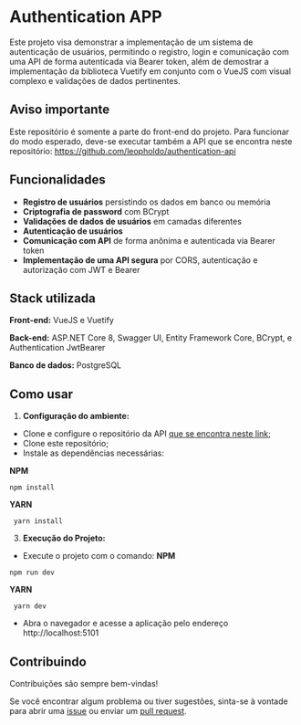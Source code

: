 
# Authentication APP

Este projeto visa demonstrar a implementação de um sistema de autenticação de usuários, permitindo o registro, login e comunicação com uma API de forma autenticada via Bearer token, além de demostrar a implementação da biblioteca Vuetify em conjunto com o VueJS com visual complexo e validações de dados pertinentes.


## Aviso importante

Este repositório é somente a parte do front-end do projeto. Para funcionar do modo esperado, deve-se executar também a API que se encontra neste repositório: https://github.com/leopholdo/authentication-api


## Funcionalidades

- **Registro de usuários** persistindo os dados em banco ou memória
- **Criptografia de password** com BCrypt
- **Validações de dados de usuários** em camadas diferentes
- **Autenticação de usuários**
- **Comunicação com API** de forma anônima e autenticada via Bearer token
- **Implementação de uma API segura** por CORS, autenticação e autorização com JWT e Bearer


## Stack utilizada

**Front-end:** VueJS e Vuetify

**Back-end:** ASP.NET Core 8, Swagger UI, Entity Framework Core, BCrypt, e Authentication JwtBearer

**Banco de dados:** PostgreSQL


## Como usar

1. **Configuração do ambiente:**
- Clone e configure o repositório da API [que se encontra neste link](https://github.com/leopholdo/authentication-api);
- Clone este repositório;
- Instale as dependências necessárias:

**NPM**
```
npm install
```

**YARN**
```
 yarn install
```

3. **Execução do Projeto:**
- Execute o projeto com o comando:
**NPM**
```
npm run dev
```

**YARN**
```
 yarn dev
```
- Abra o navegador e acesse a aplicação pelo endereço http://localhost:5101


## Contribuindo

Contribuições são sempre bem-vindas!

Se você encontrar algum problema ou tiver sugestões, sinta-se à vontade para abrir uma [issue](https://github.com/leopholdo/authentication-app/issues/new) ou enviar um [pull request](https://github.com/leopholdo/authentication-app/pulls).